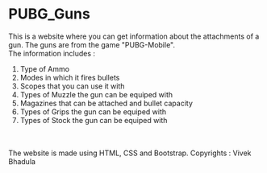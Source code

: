 # PUBG_Guns

This is a website where you can get information about the attachments of a gun. The guns are from the game "PUBG-Mobile".
<br/>
The information includes : <br/>
1. Type of Ammo <br/>
2. Modes in which it fires bullets<br/>
3. Scopes that you can use it with<br/>
4. Types of Muzzle the gun can be equiped with<br/>
5. Magazines that can be attached and bullet capacity<br/>
6. Types of Grips the gun can be equiped with<br/>
7. Types of Stock the gun can be equiped with<br/>
<br/>
<br/>
The website is made using HTML, CSS and Bootstrap.
Copyrights : Vivek Bhadula
